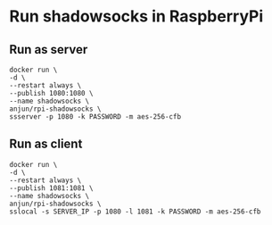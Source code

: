 # Run shadowsocks in RaspberryPi

## Run as server
```
docker run \
-d \
--restart always \
--publish 1080:1080 \
--name shadowsocks \
anjun/rpi-shadowsocks \
ssserver -p 1080 -k PASSWORD -m aes-256-cfb
```

## Run as client
```
docker run \
-d \
--restart always \
--publish 1081:1081 \
--name shadowsocks \
anjun/rpi-shadowsocks \
sslocal -s SERVER_IP -p 1080 -l 1081 -k PASSWORD -m aes-256-cfb
```
